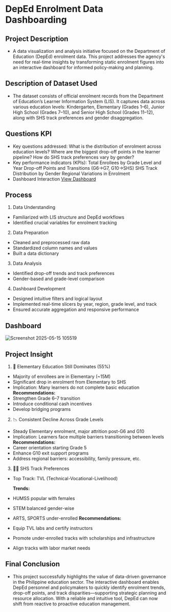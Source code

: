 # DepEd Enrolment Data Dashboarding

## Project Description

- A data visualization and analysis initiative focused on the Department of Education (DepEd) enrolment data. This project addresses the agency's need for real-time insights by transforming static enrolment figures into an interactive dashboard for informed policy-making and planning.

## Description of Dataset Used

- The dataset consists of official enrolment records from the Department of Education’s Learner Information System (LIS). It captures data across various education levels: Kindergarten, Elementary (Grades 1–6), Junior High School (Grades 7–10), and Senior High School (Grades 11–12), along with SHS track preferences and gender disaggregation.

## Questions KPI

- Key questions addressed:
  What is the distribution of enrolment across education levels?
  Where are the biggest drop-off points in the learner pipeline?
  How do SHS track preferences vary by gender?
- Key performance indicators (KPIs):
  Total Enrollees by Grade Level and Year
  Drop-off Points and Transitions (G6→G7, G10→SHS)
  SHS Track Distribution by Gender
  Regional Variations in Enrolment
- Dashboard Interaction <a href= "https://github.com/Cef777/Data-Dashboarding/blob/main/Screenshot%202025-05-15%20105519.png">View Dashboard</a>


## Process

1. Data Understanding
- Familiarized with LIS structure and DepEd workflows
- Identified crucial variables for enrolment tracking
2. Data Preparation
- Cleaned and preprocessed raw data
- Standardized column names and values
- Built a data dictionary
3. Data Analysis
- Identified drop-off trends and track preferences
- Gender-based and grade-level comparison
4. Dashboard Development
- Designed intuitive filters and logical layout
- Implemented real-time slicers by year, region, grade level, and track
- Ensured accurate aggregation and responsive performance
  
## Dashboard

![Screenshot 2025-05-15 105519](https://github.com/user-attachments/assets/39b839b0-598d-4d88-8397-4c6795a0cbc9)


## Project Insight
1. 🏫 Elementary Education Still Dominates (55%)
- Majority of enrollees are in Elementary (~15M)
- Significant drop in enrolment from Elementary to SHS
- Implication: Many learners do not complete basic education
 **Recommendations:**
- Strengthen Grade 6–7 transition
- Introduce conditional cash incentives
- Develop bridging programs

2. 📉 Consistent Decline Across Grade Levels
- Steady Elementary enrolment, major attrition post-G6 and G10
- Implication: Learners face multiple barriers transitioning between levels
  **Recommendations:**
- Career orientation starting Grade 5
- Enhance G10 exit support programs
- Address regional barriers: accessibility, family pressure, etc.

3. 🧑‍🏭 SHS Track Preferences
- Top Track: TVL (Technical-Vocational-Livelihood)

  **Trends:**
- HUMSS popular with females
- STEM balanced gender-wise
- ARTS, SPORTS under-enrolled
 **Recommendations:**
- Equip TVL labs and certify instructors
- Promote under-enrolled tracks with scholarships and infrastructure
- Align tracks with labor market needs

## Final Conclusion
- This project successfully highlights the value of data-driven governance in the Philippine education sector. The interactive dashboard enables DepEd personnel and policymakers to quickly identify enrolment trends, drop-off points, and track disparities—supporting strategic planning and resource allocation. With a reliable and intuitive tool, DepEd can now shift from reactive to proactive education management.
